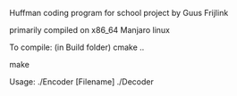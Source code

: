 Huffman coding program for school project by Guus Frijlink

primarily compiled on x86_64 Manjaro linux

To compile:
(in Build folder)
cmake ..

make

Usage: ./Encoder [Filename]
./Decoder
